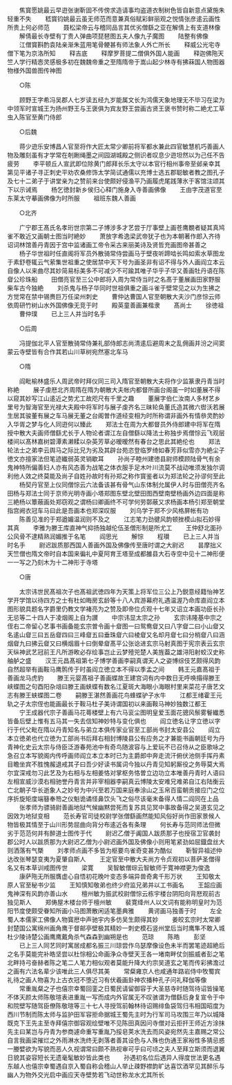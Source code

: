 <!-- { "loadSidebar": true } -->
　　焦寳愿姚最云早逰张谢靳固不传傍求造请事均盗道衣制树色皆自新意点黛施朱轻重不失
　　嵇寳钧姚最云虽无师范而意兼真俗赋彩鲜丽观之悦情张彦逺云画性所贵上何必师范
　　聂松梁帝云与稽同品言其优劣僧繇之亚在解倩上有支道林像
　　解倩最长寺壁有丁贵人弹曲项琵琶图五夫人像九子魔图
　　陆整有佛像
　　江僧寳斟酌袁陆亲渐朱蓝用笔骨鲠甚有师法象人外亡所长
　　释威公光宅寺僧下笔为京洛所知
　　释吉底
　　释摩罗菩提二僧俱外国人能画
　　释迦佛陁天竺人学行精悫灵感极多初在魏魏帝重之至隋隋帝于嵩山起少林寺有拂菻国人物图器物様外国兽图传神图

　　○陈

　　顾野王字希冯吴郡人七岁读五经九岁能属文长为鸿儒天象地理无不毕习在梁为中领军时宣城王为扬州野王与王褒俱为宾友野王尝画古贤王褒书赞时称二絶尤工草虫入陈官至黄门侍郎

　　○后魏

　　蒋少逰乐安博昌人官至将作大匠太常少卿前将军都水兼此四官敏慧机巧善画人物及雕刻虽有才学常在剞劂绳墨之间园湖城殿之侧识者叹息少逰坦然以为己任不告疲劳
　　李平顿丘人宣武即位除黄门郎拜长乐太守以本官行相州事帝至邺亲幸其第见平诸子寻正刺史平劝农桑修饰太学简试通儒以充博士选五郡聪敏者教之图孔子及七十二弟子于讲堂亲为之赞前来台使颇好侵渔平乃画履虎尾践薄氷于客馆注颂其下以示诫焉
　　杨乞徳封新乡侯归心释门施身入寺善画佛像
　　王由字茂道官至东莱太守摹画佛像为时所服
　　祖班东魏人善画

　　○北齐

　　广宁郡王髙氏名孝珩世宗第二子博涉多才艺尝于厅事壁上画苍鹰覩者疑其真鸠雀不敢近又画朝士图当时絶妙
　　萧放字希逸梁武帝犹子也为本朝著作郎入齐待诏词林馆善丹青因于宫中监诸画工帝令采古来丽美诗及贤哲充画图帝甚善之
　　杨子华世祖时任直阁将军员外散骑常侍尝画马于壁夜听蹄啮长鸣如索水草图龙于素舒卷辄云气萦集世祖重之使居禁中天下号为画圣非有诏不得与外人画阎立本云自像人以来曲尽其妙简易标美多不可减少不可踰其唯子华乎子华又善画牡丹语在陈睂公珍珠船
　　田僧亮官至三公中郎将入周为常侍当时之名髙于董展画田家野服柴车古今独絶
　　刘杀鬼与杨子华同时世祖俱重之画斗雀于壁常见之以为生拂之方觉常在禁中锡赉巨万任梁州刺史
　　曹仲达曹国人官至朝散大夫沙门彦悰云师依周研竹树山水外国佛像无竞于时
　　殿英童善画兼楷隶
　　髙尚士
　　徐徳祖
　　曹仲璞
　　已上三人并当时名手

　　○后周

　　冯提伽北平人官至散骑常侍兼礼部侍郎志尚清逺后避周末之乱佣画并汾之间窦蒙云寺壁皆有合作其若山川草树宛然塞北车马

　　○隋

　　阎毗榆林盛乐人周武帝时拜仪同三司入隋官至朝散大夫将作少监篆隶丹青当时称絶
　　展子虔厯北齐周隋在隋为朝散大夫帐内都督所画台阁虽一时如董展不得以窥其妙写江山逺近之势尤工故咫尺有千里之趣
　　董展字伯仁汝南人多材艺乡里号为智海官至光禄大夫殿中将军时与展子虔齐名三昧轮奂董氏造其微六辔沃若展生居其骏董有展之车马展无董之台阁曽作道经变相为时所称谓非画外有情叅灵酌妙入华胥之梦与化人同逰何以臻此
　　郑法士在周为大都督员外侍郎建中将军在隋授中散大夫画师僧繇尤长于人物论者谓江左自僧繇以降法士称独步焉僧悰云飞观层楼间以髙林嘉树碧潭素濑糅以杂英芳草必暧暧然有春台之思此其絶伦也
　　郑法轮法士之弟李云舆马之际比兄为劣及其辟台苑恣登临罗绮如春芳菲似雪亦为絶尘子徳文亦擅家法但笔迹纎弱英灵销歇耳
　　孙尚子睦州建徳县尉师模顾陆骨气有余鬼神特所偏善妇人亦有风态善为战笔之体衣服手足木叶川流莫不战动唯须发独尔调利他人效之终莫能及尚子自姓孙故时有孙郑之称作寳鉴者以为郑法轮之孙谬何至此
　　杨契丹官至上仪同僧悰云六法备该甚有骨气山东体制允属伊人时与田僧亮齐名田杨与郑法士同于京师光明寺画小塔郑图东壁北壁田图西壁南壁杨画外边四面是称三絶杨以簟蔽画处郑窃观之谓杨曰卿画终不可学何劳鄣蔽又求杨画本杨引郑至朝堂指宫阙衣冠车马曰此是吾画本也郑深叹服
　　刘乌学于郑不少风格屏帐有功
　　陈善见准的于郑遒媚温润则不及之
　　江志笔力劲徤风韵顿挫模山拟石妙得其真
　　李雅为滕王库直神气抑扬独越伦伍圣僧形制是所尤工
　　王仲舒北面孙公风骨不逮精熟润媚推于名笔
　　阎思光
　　解悰
　　程瓉
　　已上三人并当时名手
　　尉迟跋质那西国人善画外国及佛像传至唐时谓之大尉迟
　　昙摩拙义天竺僧也隋文帝时自本国来徧礼中夏阿育王塔至成都雒县大石寺空中见十二神形便一一写之乃刻木为十二神形于寺塔

　　○唐

　　太宗讳世民髙祖次子也髙祖武徳四年为天策上将军位三公上乃鋭意经籍怡神艺学开学馆以待四方之士有杜如晦房玄龄等十八人宾游幕府礼遇温渥乃命库直阎立本图形貌具题名字爵里仍教文学褚亮为之赞及即帝位贞观十七年又诏立本画功臣长孙无忌等二十四人于凌烟阁上自为讃
　　中宗讳显太宗之孙
　　玄宗讳隆基中宗之侄右二帝留心艺事书画备能玄宗曽令画十睂图一曰鸳鸯睂又曰八字睂二曰小山睂又名逺山睂三曰五岳睂四曰三峰睂五曰垂珠睂六曰棱睂又名却月睂七曰分梢睂八曰涵烟睂九曰拂云睂又曰横烟眉十曰倒晕睂髙平公张谂进玄宗马射真图于宪宗表云玄宗天纵神武艺冠前王凡所游畋必存绘事岂止云梦殪兕楚人美旌葢之雄浔阳射蛟汉史称舳舻之盛
　　汉王元昌髙祖第七子博学善画李嗣真谓天人之姿博综伎艺颇得风韵自然超举有画鞍马鹰鹘传于时虽阎立徳立本不得以季孟之间
　　韩王元嘉髙祖于善画龙马虎豹
　　滕王元婴髙祖子善画蝶故王建宫词有内中数日无呼唤搨得滕王峡蝶图之句酉阳杂俎曰滕王画蛱蝶有数名江夏斑大海眼小海眼村里来菜花子唐艺文志有滕王蛱蝶图二卷
　　嗣滕王湛然善画花鸟蜂蝶驴子水牛
　　江都王绪霍王元轨之子太宗侄也能画最长于鞍马杜子美诗谓国初以来画鞍马神妙独数江都王
　　宁王成器代宗子善画马花蕚楼壁上有六马衮尘图明皇爱玉面花骢风鬃雾鬙纎悉皆备后壁上惟有五马其一失去信知神妙特与变化俱也
　　阎立徳名让字立徳以字行于代父毗在隋以丹青知名与弟立本俱传家业官至工部尚书封太安县公
　　阎立本立徳弟也代立徳为工部尚书后拜右相封博陵县公有应务之才兼能书画朝廷号为丹青神化史云太宗与侍臣泛游春苑池中有奇鸟随波容与上爱玩不已召侍从之臣歌咏之急召立本写貌阁内传呼画师阎立本立本时已为主爵郎中奔走流汗俯伏池侧手挥丹素目瞻坐宾不胜愧赧退戒其子曰吾少好读书属词今独以丹青见知躬厮役之务辱莫大焉尔宜深戒勿习此艺及为右相与左相姜恪对掌枢务恪曽立边功立本唯善丹青时人语曰左相宣威沙漠右相驰誉丹青言并非宰相器李嗣真云博陵太安难兄难弟自江右陆衡云亡北朝子华长逝象人之妙号为中兴至若万国来庭奉涂山之玉帛百蛮朝贡接应门之位序折旋矩度端簮奉笏之仪魁诡谲怪鼻饮头飞之俗尽该毫末备得人情二阎同在上品
　　张孝师为骠骑尉善画地狱气候幽黙尝死而复苏具见冥中事故备得之吴道玄见之因效为地狱变相
　　范长寿官司徒校尉学张僧繇画然能知风俗好尚作田家景候人物皆极其情至于山川形势屈曲向背分布逺近各有条理
　　何长寿与范同师法但微劣于范范何并有醉道士图传于代
　　尉迟乙僧于阗国人跋质那子也授宿卫官袭封郡公时人以跋质那为大尉迟乙僧为小尉迟画外国及佛像小则用笔紧劲如屈鐡盘丝大则洒落有气槩
　　刘孝师点画不多皆为枢要鸟雀奇变甚为酷似
　　靳智异祖述仲达改张琴瑟变夷为夏肇自斯人
　　王定官至中散大夫尚方令贞观初以菩萨圣僧得名又有本草训戒图传世
　　梁寛
　　吴智敏僧琮云智敏师于寛神襟更为俊逸
　　康萨陁无所服膺虚心自悟初花晚叶变态多端异兽奇禽千形万状
　　王知敬太原人官至秘书少监
　　王知慎知敬弟也终少府监兄弟并以工书画名
　　王韶应画鬼神深有风韵亦善山水
　　檀州敏为振武校尉僧悰云栋宇楼台阴阳向背厯观前古独见斯人
　　郑俦屋木楼台师于檀州敏
　　裴寛绛州人以文词有能称明皇时为范阳节度使颇受眷知所画小马图萧散闲适笔墨典雅
　　黄谔画马独善于时
　　左全蜀人本儒家工佛像人物寳厯中声驰宇内多仿吴生颇得其妙
　　姜皎玄宗时太常卿封楚国公寓绵州画角鹰于督邮亭壁极其精妙一刺史模石竖州堂后当时鹰隼不敢入城杜少陵诗楚公画鹰鹰戴角杀气森森到幽朔是也
　　范琼
　　陈皓
　　彭坚
　　已上三人同艺同时寓居成都名振三川琼尝作乌瑟摩像设色未半而罢笔迹超絶后之名手莫能完补皓坚尝以杜悰相公命画浄众寺壁天王各一堵南畔仗剑振威者彭之笔北畔持弓奋赫者陈之笔二人笔力相似观者莫能升降大约宗吴道玄之笔而传彩拂澹过之画有六法名辈少该唯此三人俱尽其美
　　常粲雍京人也咸通年路岩侍中牧蜀宾礼待之画人物喜为上古衣冠不堕近习有伏羲画卦神农播种孔子问礼释伽等像
　　常重胤粲之子也僖宗幸蜀回銮之日蜀民请留御容于大圣慈寺时随驾待诏皆操笔不体天颜太师陈敬瑄表进重胤一写而成内外官属无不叹骇谓为僧繇后身复宣令于中和院壁写随驾臣僚陈敬瑄等三十七人寻授驾前翰林待诏赐绯鱼袋驾归韦相国昭度为西川节制而陈太师与监护田军容拒命据城王蜀先主时为行军司马攻围三年乃以城降既克下王先主至寺拜僖宗御容观绘壁唯不见陈田真因问寺僧对云拒扞王师近方涂抹先主曰某岂与丹青为参商遽命重写重胤乃挼皂荚水洗去而风姿宛然先主嘉赐之常公自言我画梁摧烂之外雨淋水洗终无剥落者善其设色与人殊也伪通王家裕性多猜忌惑一媵嬖欲为写貌而恶人久视谓常曰颇不熟视审可乎曰可顷之夫人至拜立斯须而退翼日貌其姿容短长无遗毫髦敏妙皆此类也
　　孙遇初名位后遇异人得度世法更名遇东越人也僖宗幸蜀遇自京入蜀自称会稽山人举止疎野襟韵旷达喜饮酒罕见其醉乐与幽人为物外交光启中画应天寺壁势若飞动世称龙水尤其所长
